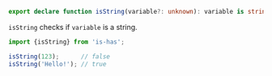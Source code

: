```typescript
export declare function isString(variable?: unknown): variable is string;
```

`isString` checks if `variable` is a string.

```typescript
import {isString} from 'is-has';

isString(123);      // false
isString('Hello!'); // true
```
